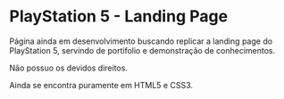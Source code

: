 <h1>PlayStation 5 - Landing Page</h1>

Página ainda em desenvolvimento buscando replicar a landing page do PlayStation 5, servindo de portifolio e demonstração de conhecimentos. 

Não possuo os devidos direitos.

Ainda se encontra puramente em HTML5 e CSS3.